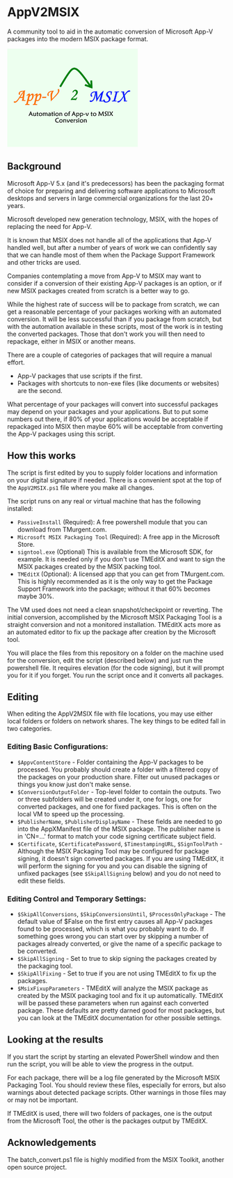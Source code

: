 # AppV2MSIX
A community tool to aid in the automatic conversion of Microsoft App-V packages into the modern MSIX package format.

[<img src="AppV2MSIX.png" alt="AppV2MSIX logo" width="300" />](AppV2MSIX.png)

## Background
Microsoft App-V 5.x (and it's predecessors) has been the packaging format of choice for preparing and delivering software applications to Microsoft desktops and servers in large commercial organizations for the last 20+ years.

Microsoft developed new generation technology, MSIX, with the hopes of replacing the need for App-V.

It is known that MSIX does not handle all of the applications that App-V handled well, but after a number of years of work we can confidently say that we can handle most of them when the Package Support Framework and other tricks are used.

Companies contemplating a move from App-V to MSIX may want to consider if a conversion of their existing App-V packages is an option, or if new MSIX packages created from scratch is a better way to go.

While the highest rate of success will be to package from scratch, we can get a reasonable percentage of your packages working with an automated conversion. It will be less successful than if you package from scratch, but with the automation available in these scripts, most of the work is in testing the converted packages.  Those that don't work you will then need to repackage, either in MSIX or another means.

There are a couple of categories of packages that will require a manual effort.  
* App-V packages that use scripts if the first.  
* Packages with shortcuts to non-exe files (like documents or websites) are the second.  

What percentage of your packages will convert into successful packages may depend on your packages and your applications.  But to put some numbers out there, if 80% of your applications would be acceptable if repackaged into MSIX then maybe 60% will be acceptable from converting the App-V packages using this script.

## How this works
The script is first edited by you to supply folder locations and information on your digital signature if needed.  There is a convenient spot at the top of the `AppV2MSIX.ps1` file where you make all changes.

The script runs on any real or virtual machine that has the following installed:
* `PassiveInstall` (Required): A free powershell module that you can download from TMurgent.com.
* `Microsoft MSIX Packaging Tool` (Required): A free app in the Microsoft Store.
* `signtool.exe` (Optional) This is available from the Microsoft SDK, for example.  It is needed only if you don't use TMEditX and want to sign the MSIX packages created by the MSIX packing tool.
* `TMEditX` (Optional): A licensed app that you can get from TMurgent.com. This is highly recommended as it is the only way to get the Package Support Framework into the package; without it that 60% becomes maybe 30%.

The VM used does not need a clean snapshot/checkpoint or reverting.  The initial conversion, accomplished by the Microsoft MSIX Packaging Tool is a straight conversion and not a monitored installation.  TMEditX acts more as an automated editor to fix up the package after creation by the Microsoft tool.

You will place the files from this repository on a folder on the machine used for the conversion, edit the script (described below) and just run the powershell file.  It requires elevation (for the code signing), but it will prompt you for it if you forget.  You run the script once and it converts all packages.

## Editing
When editing the AppV2MSIX file with file locations, you may use either local folders or folders on network shares.  The key things to be edited fall in two categories.

### Editing Basic Configurations:
* `$AppvContentStore` - Folder containing the App-V packages to be processed. You probably should create a folder with a filtered copy of the packages on your production share.  Filter out unused packages or things you know just don't make sense.
* `$ConversionOutputFolder` - Top-level folder to contain the outputs.  Two or three subfolders will be created under it, one for logs, one for converted packages, and one for fixed packages.  This is often on the local VM to speed up the processing.
* `$PublisherName`, `$PublisherDisplayName` - These fields are needed to go into the AppXManifest file of the MSIX package.  The publisher name is in 'CN=...' format to match your code signing certificate subject field.
* `$Certificate`, `$CertificatePassword`, `$TimestampingURL`, `$SignToolPath` - Although the MSIX Packaging Tool may be configured for package signing, it doesn't sign converted packages.  If you are using TMEditX, it will perform the signing for you and you can disable the signing of unfixed packages (see `$SkipAllSigning` below) and you do not need to edit these fields.

### Editing Control and Temporary Settings:
* `$SkipAllConversions`, `$SkipConversionsUntil`, `$ProcessOnlyPackage` - The default value of $False on the first entry causes all App-V packages found to be processed, which is what you probably want to do.  If something goes wrong you can start over by skipping a number of packages already converted, or give the name of a specific package to be converted.
* `$SkipAllSigning` - Set to true to skip signing the packages created by the packaging tool.
* `$SkipAllFixing` - Set to true if you are not using TMEditX to fix up the packages.
* `$MsixFixupParameters` - TMEditX will analyze the MSIX package as created by the MSIX packaging tool and fix it up automatically. TMEditX will be passed these parameters when run against each converted package.  These defaults are pretty darned good for most packages, but you can look at the TMEditX documentation for other possible settings.

## Looking at the results
If you start the script by starting an elevated PowerShell window and then run the script, you will be able to view the progress in the output.

For each package, there will be a log file generated by the Microsoft MSIX Packaging Tool.  You should review these files, especially for errors, but also warnings about detected package scripts.  Other warnings in those files may or may not be important.

If TMEditX is used, there will two folders of packages, one is the output from the Microsoft Tool, the other is the packages output by TMEditX.

## Acknowledgements
The batch_convert.ps1 file is highly modified from the MSIX Toolkit, another open source project.
